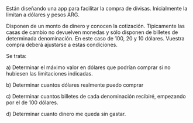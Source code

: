 Están diseñando una app para facilitar la compra de divisas. Inicialmente la limitan a dólares y pesos ARG.

Disponen de un monto de dinero y conocen la cotización. Típicamente las casas de cambio no devuelven monedas y sólo disponen de billetes de determinada denominación. En este caso de 100, 20 y 10 dólares. Vuestra compra deberá ajustarse a estas condiciones.

Se trata:

a) Determinar el máximo valor en dólares que podrían comprar si no hubiesen las limitaciones indicadas.

b) Determinar cuantos dólares realmente puedo comprar

c) Determinar cuantos billetes de cada denominación recibiré, empezando por el de 100 dólares.

d) Determinar cuanto dinero me queda sin gastar.
